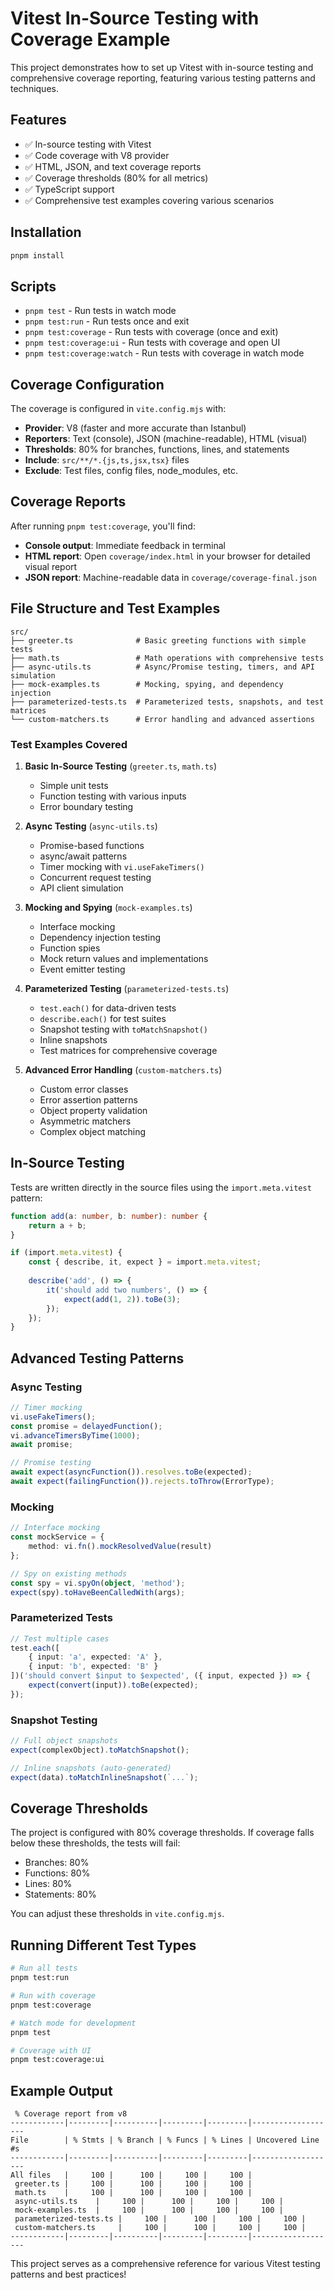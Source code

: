 # Vitest In-Source Testing with Coverage Example

This project demonstrates how to set up Vitest with in-source testing and comprehensive coverage reporting, featuring various testing patterns and techniques.

## Features

- ✅ In-source testing with Vitest
- ✅ Code coverage with V8 provider
- ✅ HTML, JSON, and text coverage reports
- ✅ Coverage thresholds (80% for all metrics)
- ✅ TypeScript support
- ✅ Comprehensive test examples covering various scenarios

## Installation

```bash
pnpm install
```

## Scripts

- `pnpm test` - Run tests in watch mode
- `pnpm test:run` - Run tests once and exit
- `pnpm test:coverage` - Run tests with coverage (once and exit)
- `pnpm test:coverage:ui` - Run tests with coverage and open UI
- `pnpm test:coverage:watch` - Run tests with coverage in watch mode

## Coverage Configuration

The coverage is configured in `vite.config.mjs` with:

- **Provider**: V8 (faster and more accurate than Istanbul)
- **Reporters**: Text (console), JSON (machine-readable), HTML (visual)
- **Thresholds**: 80% for branches, functions, lines, and statements
- **Include**: `src/**/*.{js,ts,jsx,tsx}` files
- **Exclude**: Test files, config files, node_modules, etc.

## Coverage Reports

After running `pnpm test:coverage`, you'll find:

- **Console output**: Immediate feedback in terminal
- **HTML report**: Open `coverage/index.html` in your browser for detailed visual report
- **JSON report**: Machine-readable data in `coverage/coverage-final.json`

## File Structure and Test Examples

```
src/
├── greeter.ts              # Basic greeting functions with simple tests
├── math.ts                 # Math operations with comprehensive tests
├── async-utils.ts          # Async/Promise testing, timers, and API simulation
├── mock-examples.ts        # Mocking, spying, and dependency injection
├── parameterized-tests.ts  # Parameterized tests, snapshots, and test matrices
└── custom-matchers.ts      # Error handling and advanced assertions
```

### Test Examples Covered

1. **Basic In-Source Testing** (`greeter.ts`, `math.ts`)
   - Simple unit tests
   - Function testing with various inputs
   - Error boundary testing

2. **Async Testing** (`async-utils.ts`)
   - Promise-based functions
   - async/await patterns
   - Timer mocking with `vi.useFakeTimers()`
   - Concurrent request testing
   - API client simulation

3. **Mocking and Spying** (`mock-examples.ts`)
   - Interface mocking
   - Dependency injection testing
   - Function spies
   - Mock return values and implementations
   - Event emitter testing

4. **Parameterized Testing** (`parameterized-tests.ts`)
   - `test.each()` for data-driven tests
   - `describe.each()` for test suites
   - Snapshot testing with `toMatchSnapshot()`
   - Inline snapshots
   - Test matrices for comprehensive coverage

5. **Advanced Error Handling** (`custom-matchers.ts`)
   - Custom error classes
   - Error assertion patterns
   - Object property validation
   - Asymmetric matchers
   - Complex object matching

## In-Source Testing

Tests are written directly in the source files using the `import.meta.vitest` pattern:

```typescript
function add(a: number, b: number): number {
    return a + b;
}

if (import.meta.vitest) {
    const { describe, it, expect } = import.meta.vitest;
    
    describe('add', () => {
        it('should add two numbers', () => {
            expect(add(1, 2)).toBe(3);
        });
    });
}
```

## Advanced Testing Patterns

### Async Testing
```typescript
// Timer mocking
vi.useFakeTimers();
const promise = delayedFunction();
vi.advanceTimersByTime(1000);
await promise;

// Promise testing
await expect(asyncFunction()).resolves.toBe(expected);
await expect(failingFunction()).rejects.toThrow(ErrorType);
```

### Mocking
```typescript
// Interface mocking
const mockService = {
    method: vi.fn().mockResolvedValue(result)
};

// Spy on existing methods
const spy = vi.spyOn(object, 'method');
expect(spy).toHaveBeenCalledWith(args);
```

### Parameterized Tests
```typescript
// Test multiple cases
test.each([
    { input: 'a', expected: 'A' },
    { input: 'b', expected: 'B' }
])('should convert $input to $expected', ({ input, expected }) => {
    expect(convert(input)).toBe(expected);
});
```

### Snapshot Testing
```typescript
// Full object snapshots
expect(complexObject).toMatchSnapshot();

// Inline snapshots (auto-generated)
expect(data).toMatchInlineSnapshot(`...`);
```

## Coverage Thresholds

The project is configured with 80% coverage thresholds. If coverage falls below these thresholds, the tests will fail:

- Branches: 80%
- Functions: 80%
- Lines: 80%
- Statements: 80%

You can adjust these thresholds in `vite.config.mjs`.

## Running Different Test Types

```bash
# Run all tests
pnpm test:run

# Run with coverage
pnpm test:coverage

# Watch mode for development
pnpm test

# Coverage with UI
pnpm test:coverage:ui
```

## Example Output

```
 % Coverage report from v8
------------|---------|----------|---------|---------|-------------------
File        | % Stmts | % Branch | % Funcs | % Lines | Uncovered Line #s 
------------|---------|----------|---------|---------|-------------------
All files   |     100 |      100 |     100 |     100 |                   
 greeter.ts |     100 |      100 |     100 |     100 |                   
 math.ts    |     100 |      100 |     100 |     100 |                   
 async-utils.ts    |     100 |      100 |     100 |     100 |                   
 mock-examples.ts  |     100 |      100 |     100 |     100 |                   
 parameterized-tests.ts |     100 |      100 |     100 |     100 |                   
 custom-matchers.ts     |     100 |      100 |     100 |     100 |                   
------------|---------|----------|---------|---------|-------------------
```

This project serves as a comprehensive reference for various Vitest testing patterns and best practices! 